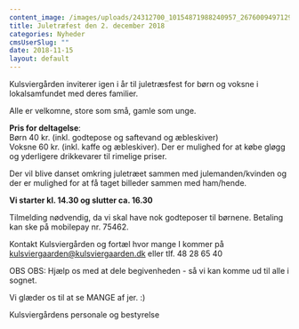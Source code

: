 ```yaml
---
content_image: /images/uploads/24312700_10154871988240957_2676009497129504791_n.jpg
title: Juletræfest den 2. december 2018
categories: Nyheder
cmsUserSlug: ""
date: 2018-11-15 
layout: default
---
```


Kulsviergården inviterer igen i år til juletræsfest for børn og voksne i lokalsamfundet med deres familier.  



Alle er velkomne, store som små, gamle som unge.  
  
**Pris for deltagelse**:  
Børn 40 kr. (inkl. godtepose og saftevand og æbleskiver)  
Voksne 60 kr. (inkl. kaffe og æbleskiver).
Der er mulighed for at købe gløgg og yderligere drikkevarer til rimelige priser.  
  
Der vil blive danset omkring juletræet sammen med julemanden/kvinden og der er mulighed for at få taget billeder sammen med ham/hende.  

**Vi starter kl. 14.30 og slutter ca. 16.30**
  
Tilmelding nødvendig, da vi skal have nok godteposer til børnene. Betaling kan ske på mobilepay nr. 75462. 
  
Kontakt Kulsviergården og fortæl hvor mange I kommer på [kulsviergaarden@kulsviergaarden.dk](mailto:kulsviergaarden@kulsviergaarden.dk) eller tlf. 48 28 65 40  
  
OBS OBS: Hjælp os med at dele begivenheden - så vi kan komme ud til alle i sognet.

  
Vi glæder os til at se MANGE af jer. :)  
  
Kulsviergårdens personale og bestyrelse  